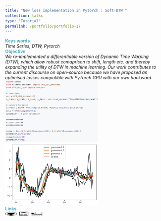 ```yaml
---
title: "New loss implementation in Pytorch : Soft-DTW "
collection: talks
type: "Tutorial"
permalink: /portfolio/portfolio-17
---
```


<span style="color:rgba(82,173,200,255)"> **Keys words** </span> \
*Time Series, DTW, Pytorch* \
<span style="color:rgba(82,173,200,255)">**Objective**</span> \
*We re-implemented a differentiable version of Dynamic Time Warping (DTW), which allow robust comaprison to shift, length etc. and  thereby expanding the utility of DTW in machine learning. Our work contributes to the current discourse on open-source because we have proposed an optimised losses compatible with PyTorch GPU with our own backward.* \
<img src='/images/ts/DTW.png' width='300' height='200'><img src='/images/ts/barycentre_1.png' width='300' height='200'> \
<span style="color:rgba(82,173,200,255)"> **Links** </span> \
[<img src="/images/GitHub.png" alt="GitHub" width="37.5" height="12.5" />](https://github.com/b-ptiste/dtw-soft) [<img src="/images/report_icone.png" alt="Report" width="37.5" height="12.5" />](https://drive.google.com/file/d/1DLoEmERS7CLC-pVz2tVf6g5yopMTYnEZ/view?usp=drive_link) [<img src="/images/class_icone.png" alt="Report" width="37.5" height="12.5" />](http://www.laurentoudre.fr/ast.html)
